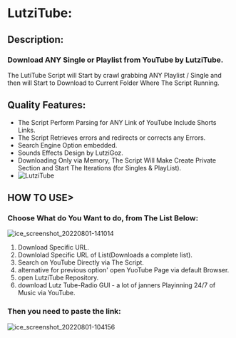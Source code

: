 # LutziTube:
## Description:
### Download ANY Single or Playlist from YouTube by LutziTube.
The LutiTube Script will Start by crawl grabbing ANY Playlist / Single and then will Start to Download to Current Folder Where The Script Running.

## Quality Features:
* The Script Perform Parsing for ANY Link of YouTube Include Shorts Links.
* The Script Retrieves errors and redirects or corrects any Errors.
* Search Engine Option embedded.
* Sounds Effects Design by LutziGoz.
* Downloading Only via Memory, The Script Will Make Create Private Section and Start The Iterations (for Singles & PlayList).
* ![LutziTube](https://user-images.githubusercontent.com/45577616/182126852-db903747-6012-423f-85b0-0d6fec00d551.gif)


## HOW TO USE>
### Choose What do You Want to do, from The List Below:
![ice_screenshot_20220801-141014](https://user-images.githubusercontent.com/45577616/182135702-2eb30172-f7fa-4ae1-aafe-6695c64751a3.png)

1. Download Specific URL.
2. Downlolad Specific URL of List(Downloads a complete list).
3. Search on YouTube Directly via The Script.
4. alternative for previous option' open YuoTube Page via default Browser.
5. open LutziTube Repository.
6. download Lutz Tube-Radio GUI - a lot of janners Playinning 24/7 of Music via YouTube.
### Then you need to paste the link:
![ice_screenshot_20220801-104156](https://user-images.githubusercontent.com/45577616/182098424-3e84d1e3-8276-44a5-863d-81d4c137ebcf.png)
